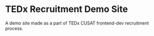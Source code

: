 # TEDx Recruitment Demo Site

A demo site made as a part of TEDx CUSAT frontend-dev recruitment process.